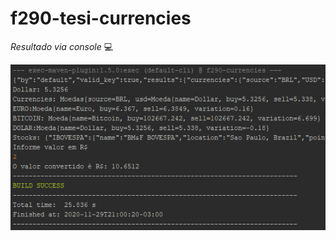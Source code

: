 # f290-tesi-currencies

 *Resultado via console* 💻

![alt text](https://github.com/rochaeduardo/f290-tesi-currencies/blob/main/saida-console.png)

